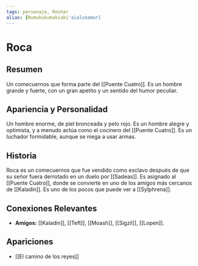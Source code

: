 ```yaml
---
tags: personaje, Roshar
alias: [Numuhukumakiaki'aialunamor]
---
```


# Roca

## Resumen
Un comecuernos que forma parte del [[Puente Cuatro]]. Es un hombre grande y fuerte, con un gran apetito y un sentido del humor peculiar.

## Apariencia y Personalidad
Un hombre enorme, de piel bronceada y pelo rojo. Es un hombre alegre y optimista, y a menudo actúa como el cocinero del [[Puente Cuatro]]. Es un luchador formidable, aunque se niega a usar armas.

## Historia
Roca es un comecuernos que fue vendido como esclavo después de que su señor fuera derrotado en un duelo por [[Sadeas]]. Es asignado al [[Puente Cuatro]], donde se convierte en uno de los amigos más cercanos de [[Kaladin]]. Es uno de los pocos que puede ver a [[Sylphrena]].

## Conexiones Relevantes
* **Amigos:** [[Kaladin]], [[Teft]], [[Moash]], [[Sigzil]], [[Lopen]].

## Apariciones
* [[El camino de los reyes]]
